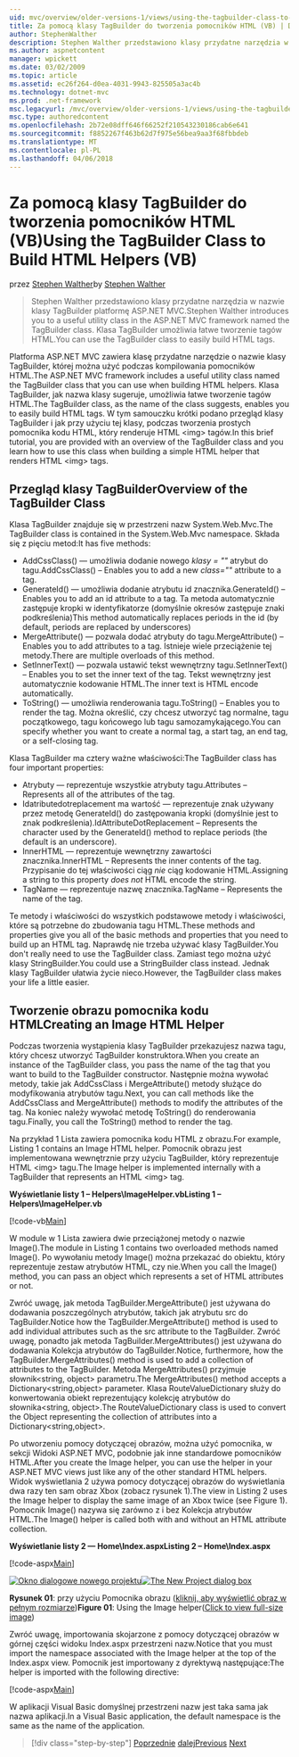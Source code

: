 ```yaml
---
uid: mvc/overview/older-versions-1/views/using-the-tagbuilder-class-to-build-html-helpers-vb
title: Za pomocą klasy TagBuilder do tworzenia pomocników HTML (VB) | Dokumentacja firmy Microsoft
author: StephenWalther
description: Stephen Walther przedstawiono klasy przydatne narzędzia w nazwie klasy TagBuilder platformę ASP.NET MVC. Można użyć klasy TagBuilder można łatwo...
ms.author: aspnetcontent
manager: wpickett
ms.date: 03/02/2009
ms.topic: article
ms.assetid: ec26f264-d0ea-4031-9943-825505a3ac4b
ms.technology: dotnet-mvc
ms.prod: .net-framework
msc.legacyurl: /mvc/overview/older-versions-1/views/using-the-tagbuilder-class-to-build-html-helpers-vb
msc.type: authoredcontent
ms.openlocfilehash: 2b72e08dff646f66252f210543230186cab6e641
ms.sourcegitcommit: f8852267f463b62d7f975e56bea9aa3f68fbbdeb
ms.translationtype: MT
ms.contentlocale: pl-PL
ms.lasthandoff: 04/06/2018
---
```

<a name="using-the-tagbuilder-class-to-build-html-helpers-vb"></a><span data-ttu-id="56e9f-104">Za pomocą klasy TagBuilder do tworzenia pomocników HTML (VB)</span><span class="sxs-lookup"><span data-stu-id="56e9f-104">Using the TagBuilder Class to Build HTML Helpers (VB)</span></span>
====================
<span data-ttu-id="56e9f-105">przez [Stephen Walther](https://github.com/StephenWalther)</span><span class="sxs-lookup"><span data-stu-id="56e9f-105">by [Stephen Walther](https://github.com/StephenWalther)</span></span>

> <span data-ttu-id="56e9f-106">Stephen Walther przedstawiono klasy przydatne narzędzia w nazwie klasy TagBuilder platformę ASP.NET MVC.</span><span class="sxs-lookup"><span data-stu-id="56e9f-106">Stephen Walther introduces you to a useful utility class in the ASP.NET MVC framework named the TagBuilder class.</span></span> <span data-ttu-id="56e9f-107">Klasa TagBuilder umożliwia łatwe tworzenie tagów HTML.</span><span class="sxs-lookup"><span data-stu-id="56e9f-107">You can use the TagBuilder class to easily build HTML tags.</span></span>


<span data-ttu-id="56e9f-108">Platforma ASP.NET MVC zawiera klasę przydatne narzędzie o nazwie klasy TagBuilder, której można użyć podczas kompilowania pomocników HTML.</span><span class="sxs-lookup"><span data-stu-id="56e9f-108">The ASP.NET MVC framework includes a useful utility class named the TagBuilder class that you can use when building HTML helpers.</span></span> <span data-ttu-id="56e9f-109">Klasa TagBuilder, jak nazwa klasy sugeruje, umożliwia łatwe tworzenie tagów HTML.</span><span class="sxs-lookup"><span data-stu-id="56e9f-109">The TagBuilder class, as the name of the class suggests, enables you to easily build HTML tags.</span></span> <span data-ttu-id="56e9f-110">W tym samouczku krótki podano przegląd klasy TagBuilder i jak przy użyciu tej klasy, podczas tworzenia prostych pomocnika kodu HTML, który renderuje HTML &lt;img&gt; tagów.</span><span class="sxs-lookup"><span data-stu-id="56e9f-110">In this brief tutorial, you are provided with an overview of the TagBuilder class and you learn how to use this class when building a simple HTML helper that renders HTML &lt;img&gt; tags.</span></span>

## <a name="overview-of-the-tagbuilder-class"></a><span data-ttu-id="56e9f-111">Przegląd klasy TagBuilder</span><span class="sxs-lookup"><span data-stu-id="56e9f-111">Overview of the TagBuilder Class</span></span>

<span data-ttu-id="56e9f-112">Klasa TagBuilder znajduje się w przestrzeni nazw System.Web.Mvc.</span><span class="sxs-lookup"><span data-stu-id="56e9f-112">The TagBuilder class is contained in the System.Web.Mvc namespace.</span></span> <span data-ttu-id="56e9f-113">Składa się z pięciu metod:</span><span class="sxs-lookup"><span data-stu-id="56e9f-113">It has five methods:</span></span>

- <span data-ttu-id="56e9f-114">AddCssClass() — umożliwia dodanie nowego *klasy = ""* atrybut do tagu.</span><span class="sxs-lookup"><span data-stu-id="56e9f-114">AddCssClass() – Enables you to add a new *class=""* attribute to a tag.</span></span>
- <span data-ttu-id="56e9f-115">GenerateId() — umożliwia dodanie atrybutu id znacznika.</span><span class="sxs-lookup"><span data-stu-id="56e9f-115">GenerateId() – Enables you to add an id attribute to a tag.</span></span> <span data-ttu-id="56e9f-116">Ta metoda automatycznie zastępuje kropki w identyfikatorze (domyślnie okresów zastępuje znaki podkreślenia)</span><span class="sxs-lookup"><span data-stu-id="56e9f-116">This method automatically replaces periods in the id (by default, periods are replaced by underscores)</span></span>
- <span data-ttu-id="56e9f-117">MergeAttribute() — pozwala dodać atrybuty do tagu.</span><span class="sxs-lookup"><span data-stu-id="56e9f-117">MergeAttribute() – Enables you to add attributes to a tag.</span></span> <span data-ttu-id="56e9f-118">Istnieje wiele przeciążenie tej metody.</span><span class="sxs-lookup"><span data-stu-id="56e9f-118">There are multiple overloads of this method.</span></span>
- <span data-ttu-id="56e9f-119">SetInnerText() — pozwala ustawić tekst wewnętrzny tagu.</span><span class="sxs-lookup"><span data-stu-id="56e9f-119">SetInnerText() – Enables you to set the inner text of the tag.</span></span> <span data-ttu-id="56e9f-120">Tekst wewnętrzny jest automatycznie kodowanie HTML.</span><span class="sxs-lookup"><span data-stu-id="56e9f-120">The inner text is HTML encode automatically.</span></span>
- <span data-ttu-id="56e9f-121">ToString() — umożliwia renderowania tagu.</span><span class="sxs-lookup"><span data-stu-id="56e9f-121">ToString() – Enables you to render the tag.</span></span> <span data-ttu-id="56e9f-122">Można określić, czy chcesz utworzyć tag normalne, tagu początkowego, tagu końcowego lub tagu samozamykającego.</span><span class="sxs-lookup"><span data-stu-id="56e9f-122">You can specify whether you want to create a normal tag, a start tag, an end tag, or a self-closing tag.</span></span>
  

<span data-ttu-id="56e9f-123">Klasa TagBuilder ma cztery ważne właściwości:</span><span class="sxs-lookup"><span data-stu-id="56e9f-123">The TagBuilder class has four important properties:</span></span>

- <span data-ttu-id="56e9f-124">Atrybuty — reprezentuje wszystkie atrybuty tagu.</span><span class="sxs-lookup"><span data-stu-id="56e9f-124">Attributes – Represents all of the attributes of the tag.</span></span>
- <span data-ttu-id="56e9f-125">Idatributedotreplacement ma wartość — reprezentuje znak używany przez metodę GenerateId() do zastępowania kropki (domyślnie jest to znak podkreślenia).</span><span class="sxs-lookup"><span data-stu-id="56e9f-125">IdAttributeDotReplacement – Represents the character used by the GenerateId() method to replace periods (the default is an underscore).</span></span>
- <span data-ttu-id="56e9f-126">InnerHTML — reprezentuje wewnętrzny zawartości znacznika.</span><span class="sxs-lookup"><span data-stu-id="56e9f-126">InnerHTML – Represents the inner contents of the tag.</span></span> <span data-ttu-id="56e9f-127">Przypisanie do tej właściwości ciąg *nie* ciąg kodowanie HTML.</span><span class="sxs-lookup"><span data-stu-id="56e9f-127">Assigning a string to this property *does not* HTML encode the string.</span></span>
- <span data-ttu-id="56e9f-128">TagName — reprezentuje nazwę znacznika.</span><span class="sxs-lookup"><span data-stu-id="56e9f-128">TagName – Represents the name of the tag.</span></span>

<span data-ttu-id="56e9f-129">Te metody i właściwości do wszystkich podstawowe metody i właściwości, które są potrzebne do zbudowania tagu HTML.</span><span class="sxs-lookup"><span data-stu-id="56e9f-129">These methods and properties give you all of the basic methods and properties that you need to build up an HTML tag.</span></span> <span data-ttu-id="56e9f-130">Naprawdę nie trzeba używać klasy TagBuilder.</span><span class="sxs-lookup"><span data-stu-id="56e9f-130">You don't really need to use the TagBuilder class.</span></span> <span data-ttu-id="56e9f-131">Zamiast tego można użyć klasy StringBuilder.</span><span class="sxs-lookup"><span data-stu-id="56e9f-131">You could use a StringBuilder class instead.</span></span> <span data-ttu-id="56e9f-132">Jednak klasy TagBuilder ułatwia życie nieco.</span><span class="sxs-lookup"><span data-stu-id="56e9f-132">However, the TagBuilder class makes your life a little easier.</span></span>

## <a name="creating-an-image-html-helper"></a><span data-ttu-id="56e9f-133">Tworzenie obrazu pomocnika kodu HTML</span><span class="sxs-lookup"><span data-stu-id="56e9f-133">Creating an Image HTML Helper</span></span>

<span data-ttu-id="56e9f-134">Podczas tworzenia wystąpienia klasy TagBuilder przekazujesz nazwa tagu, który chcesz utworzyć TagBuilder konstruktora.</span><span class="sxs-lookup"><span data-stu-id="56e9f-134">When you create an instance of the TagBuilder class, you pass the name of the tag that you want to build to the TagBuilder constructor.</span></span> <span data-ttu-id="56e9f-135">Następnie można wywołać metody, takie jak AddCssClass i MergeAttribute() metody służące do modyfikowania atrybutów tagu.</span><span class="sxs-lookup"><span data-stu-id="56e9f-135">Next, you can call methods like the AddCssClass and MergeAttribute() methods to modify the attributes of the tag.</span></span> <span data-ttu-id="56e9f-136">Na koniec należy wywołać metodę ToString() do renderowania tagu.</span><span class="sxs-lookup"><span data-stu-id="56e9f-136">Finally, you call the ToString() method to render the tag.</span></span>

<span data-ttu-id="56e9f-137">Na przykład 1 Lista zawiera pomocnika kodu HTML z obrazu.</span><span class="sxs-lookup"><span data-stu-id="56e9f-137">For example, Listing 1 contains an Image HTML helper.</span></span> <span data-ttu-id="56e9f-138">Pomocnik obrazu jest implementowana wewnętrznie przy użyciu TagBuilder, który reprezentuje HTML &lt;img&gt; tagu.</span><span class="sxs-lookup"><span data-stu-id="56e9f-138">The Image helper is implemented internally with a TagBuilder that represents an HTML &lt;img&gt; tag.</span></span>

<span data-ttu-id="56e9f-139">**Wyświetlanie listy 1 – Helpers\ImageHelper.vb**</span><span class="sxs-lookup"><span data-stu-id="56e9f-139">**Listing 1 – Helpers\ImageHelper.vb**</span></span>

[!code-vb[Main](using-the-tagbuilder-class-to-build-html-helpers-vb/samples/sample1.vb)]

<span data-ttu-id="56e9f-140">W module w 1 Lista zawiera dwie przeciążonej metody o nazwie Image().</span><span class="sxs-lookup"><span data-stu-id="56e9f-140">The module in Listing 1 contains two overloaded methods named Image().</span></span> <span data-ttu-id="56e9f-141">Po wywołaniu metody Image() można przekazać do obiektu, który reprezentuje zestaw atrybutów HTML, czy nie.</span><span class="sxs-lookup"><span data-stu-id="56e9f-141">When you call the Image() method, you can pass an object which represents a set of HTML attributes or not.</span></span>

<span data-ttu-id="56e9f-142">Zwróć uwagę, jak metoda TagBuilder.MergeAttribute() jest używana do dodawania poszczególnych atrybutów, takich jak atrybutu src do TagBuilder.</span><span class="sxs-lookup"><span data-stu-id="56e9f-142">Notice how the TagBuilder.MergeAttribute() method is used to add individual attributes such as the src attribute to the TagBuilder.</span></span> <span data-ttu-id="56e9f-143">Zwróć uwagę, ponadto jak metoda TagBuilder.MergeAttributes() jest używana do dodawania Kolekcja atrybutów do TagBuilder.</span><span class="sxs-lookup"><span data-stu-id="56e9f-143">Notice, furthermore, how the TagBuilder.MergeAttributes() method is used to add a collection of attributes to the TagBuilder.</span></span> <span data-ttu-id="56e9f-144">Metoda MergeAttributes() przyjmuje słownik&lt;string, object&gt; parametru.</span><span class="sxs-lookup"><span data-stu-id="56e9f-144">The MergeAttributes() method accepts a Dictionary&lt;string,object&gt; parameter.</span></span> <span data-ttu-id="56e9f-145">Klasa RouteValueDictionary służy do konwertowania obiekt reprezentujący kolekcję atrybutów do słownika&lt;string, object&gt;.</span><span class="sxs-lookup"><span data-stu-id="56e9f-145">The RouteValueDictionary class is used to convert the Object representing the collection of attributes into a Dictionary&lt;string,object&gt;.</span></span>

<span data-ttu-id="56e9f-146">Po utworzeniu pomocy dotyczącej obrazów, można użyć pomocnika, w sekcji Widoki ASP.NET MVC, podobnie jak inne standardowe pomocników HTML.</span><span class="sxs-lookup"><span data-stu-id="56e9f-146">After you create the Image helper, you can use the helper in your ASP.NET MVC views just like any of the other standard HTML helpers.</span></span> <span data-ttu-id="56e9f-147">Widok wyświetlania 2 używa pomocy dotyczącej obrazów do wyświetlania dwa razy ten sam obraz Xbox (zobacz rysunek 1).</span><span class="sxs-lookup"><span data-stu-id="56e9f-147">The view in Listing 2 uses the Image helper to display the same image of an Xbox twice (see Figure 1).</span></span> <span data-ttu-id="56e9f-148">Pomocnik Image() nazywa się zarówno z i bez Kolekcja atrybutów HTML.</span><span class="sxs-lookup"><span data-stu-id="56e9f-148">The Image() helper is called both with and without an HTML attribute collection.</span></span>

<span data-ttu-id="56e9f-149">**Wyświetlanie listy 2 — Home\Index.aspx**</span><span class="sxs-lookup"><span data-stu-id="56e9f-149">**Listing 2 – Home\Index.aspx**</span></span>

[!code-aspx[Main](using-the-tagbuilder-class-to-build-html-helpers-vb/samples/sample2.aspx)]


<span data-ttu-id="56e9f-150">[![Okno dialogowe nowego projektu](using-the-tagbuilder-class-to-build-html-helpers-vb/_static/image1.jpg)](using-the-tagbuilder-class-to-build-html-helpers-vb/_static/image1.png)</span><span class="sxs-lookup"><span data-stu-id="56e9f-150">[![The New Project dialog box](using-the-tagbuilder-class-to-build-html-helpers-vb/_static/image1.jpg)](using-the-tagbuilder-class-to-build-html-helpers-vb/_static/image1.png)</span></span>

<span data-ttu-id="56e9f-151">**Rysunek 01**: przy użyciu Pomocnika obrazu ([kliknij, aby wyświetlić obraz w pełnym rozmiarze](using-the-tagbuilder-class-to-build-html-helpers-vb/_static/image2.png))</span><span class="sxs-lookup"><span data-stu-id="56e9f-151">**Figure 01**: Using the Image helper([Click to view full-size image](using-the-tagbuilder-class-to-build-html-helpers-vb/_static/image2.png))</span></span>


<span data-ttu-id="56e9f-152">Zwróć uwagę, importowania skojarzone z pomocy dotyczącej obrazów w górnej części widoku Index.aspx przestrzeni nazw.</span><span class="sxs-lookup"><span data-stu-id="56e9f-152">Notice that you must import the namespace associated with the Image helper at the top of the Index.aspx view.</span></span> <span data-ttu-id="56e9f-153">Pomocnik jest importowany z dyrektywą następujące:</span><span class="sxs-lookup"><span data-stu-id="56e9f-153">The helper is imported with the following directive:</span></span>

[!code-aspx[Main](using-the-tagbuilder-class-to-build-html-helpers-vb/samples/sample3.aspx)]

<span data-ttu-id="56e9f-154">W aplikacji Visual Basic domyślnej przestrzeni nazw jest taka sama jak nazwa aplikacji.</span><span class="sxs-lookup"><span data-stu-id="56e9f-154">In a Visual Basic application, the default namespace is the same as the name of the application.</span></span>

> [!div class="step-by-step"]
> <span data-ttu-id="56e9f-155">[Poprzednie](creating-custom-html-helpers-vb.md)
> [dalej](creating-page-layouts-with-view-master-pages-vb.md)</span><span class="sxs-lookup"><span data-stu-id="56e9f-155">[Previous](creating-custom-html-helpers-vb.md)
[Next](creating-page-layouts-with-view-master-pages-vb.md)</span></span>
